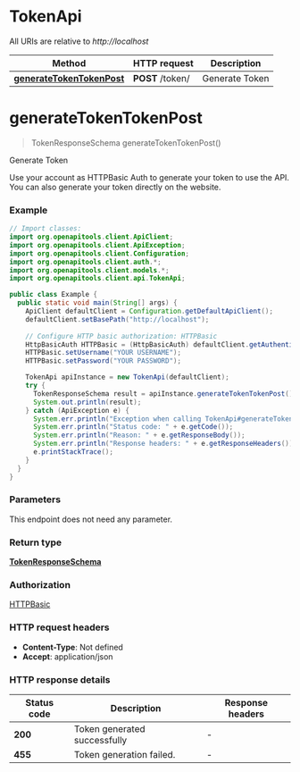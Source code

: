 # TokenApi

All URIs are relative to *http://localhost*

| Method | HTTP request | Description |
|------------- | ------------- | -------------|
| [**generateTokenTokenPost**](TokenApi.md#generateTokenTokenPost) | **POST** /token/ | Generate Token |


<a id="generateTokenTokenPost"></a>
# **generateTokenTokenPost**
> TokenResponseSchema generateTokenTokenPost()

Generate Token

Use your account as HTTPBasic Auth to generate your token to use the API. You can also generate your token directly on the website.

### Example
```java
// Import classes:
import org.openapitools.client.ApiClient;
import org.openapitools.client.ApiException;
import org.openapitools.client.Configuration;
import org.openapitools.client.auth.*;
import org.openapitools.client.models.*;
import org.openapitools.client.api.TokenApi;

public class Example {
  public static void main(String[] args) {
    ApiClient defaultClient = Configuration.getDefaultApiClient();
    defaultClient.setBasePath("http://localhost");
    
    // Configure HTTP basic authorization: HTTPBasic
    HttpBasicAuth HTTPBasic = (HttpBasicAuth) defaultClient.getAuthentication("HTTPBasic");
    HTTPBasic.setUsername("YOUR USERNAME");
    HTTPBasic.setPassword("YOUR PASSWORD");

    TokenApi apiInstance = new TokenApi(defaultClient);
    try {
      TokenResponseSchema result = apiInstance.generateTokenTokenPost();
      System.out.println(result);
    } catch (ApiException e) {
      System.err.println("Exception when calling TokenApi#generateTokenTokenPost");
      System.err.println("Status code: " + e.getCode());
      System.err.println("Reason: " + e.getResponseBody());
      System.err.println("Response headers: " + e.getResponseHeaders());
      e.printStackTrace();
    }
  }
}
```

### Parameters
This endpoint does not need any parameter.

### Return type

[**TokenResponseSchema**](TokenResponseSchema.md)

### Authorization

[HTTPBasic](../README.md#HTTPBasic)

### HTTP request headers

 - **Content-Type**: Not defined
 - **Accept**: application/json

### HTTP response details
| Status code | Description | Response headers |
|-------------|-------------|------------------|
| **200** | Token generated successfully |  -  |
| **455** | Token generation failed. |  -  |

